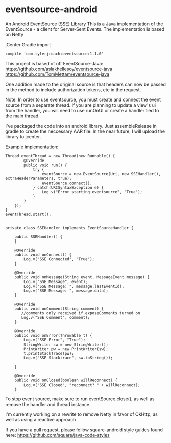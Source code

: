 # eventsource-android

An Android EventSource (SSE) Library
This is a Java implementation of the EventSource - a client for Server-Sent Events. The implementation is based on Netty

jCenter Gradle import

    compile 'com.tylerjroach:eventsource:1.1.0'

This project is based of off EventSource-Java:
https://github.com/aslakhellesoy/eventsource-java
https://github.com/TomMettam/eventsource-java

One addition made to the original source is that headers can now be passed in the method to include authorization tokens, etc in the request.

Note:
In order to use eventsource, you must create and connect the event source from a separate thread. If you are planning to update a view's ui from the handler, you will need to use runOnUI or create a handler tied to the main thread.

I've packaged the code into an android library. Just assembleRelease in gradle to create the neccessary AAR file. In the near future, I will upload the library to jcenter.

Example implementation:

    Thread eventThread = new Thread(new Runnable() {
            @Override
            public void run() {
                try {
                    eventSource = new EventSource(Uri, new SSEHandler(), extraHeaderParameters, true);
                    eventSource.connect();
                } catch(URISyntaxException e) {
                    Log.v("Error starting eventsource", "True");
                }
            }
        });
    }
    eventThread.start();


    private class SSEHandler implements EventSourceHandler {

        public SSEHandler() {
        }
        
        @Override
        public void onConnect() {
            Log.v("SSE Connected", "True");
        }

        @Override
        public void onMessage(String event, MessageEvent message) {
            Log.v("SSE Message", event);
            Log.v("SSE Message: ", message.lastEventId);
            Log.v("SSE Message: ", message.data);
        }

        @Override
        public void onComment(String comment) {
           //comments only received if exposeComments turned on
           Log.v("SSE Comment", comment);
        }

        @Override
        public void onError(Throwable t) {
            Log.v("SSE Error", "True");
            StringWriter sw = new StringWriter();
            PrintWriter pw = new PrintWriter(sw);
            t.printStackTrace(pw);
            Log.v("SSE Stacktrace", sw.toString());

        }

        @Override
        public void onClosed(boolean willReconnect) {
            Log.v("SSE Closed", "reconnect? " + willReconnect);
        }
        
To stop event source, make sure to run eventSource.close(), as well as remove the handler and thread instance.


I'm currently working on a rewrite to remove Netty in favor of OkHttp, as well as using a reactive approach

If you have a pull request, please follow square-android style guides found here: https://github.com/square/java-code-styles

